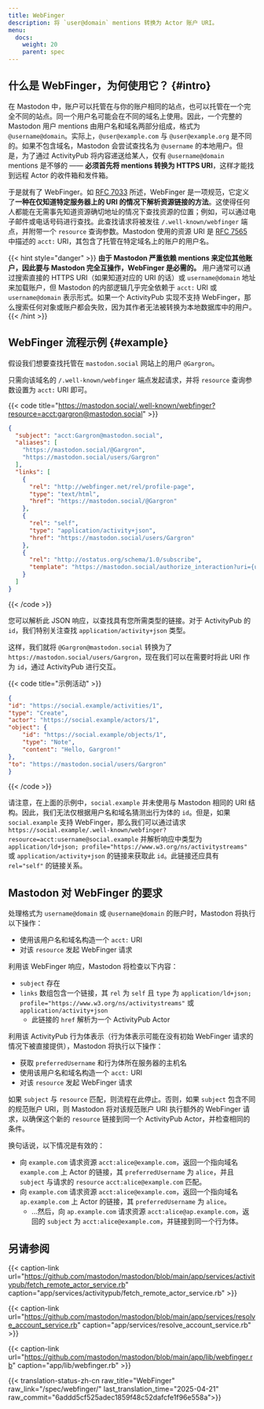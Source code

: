 ```yaml
---
title: WebFinger
description: 将 `user@domain` mentions 转换为 Actor 账户 URI。
menu:
  docs:
    weight: 20
    parent: spec
---
```


## 什么是 WebFinger，为何使用它？ {#intro}

在 Mastodon 中，账户可以托管在与你的账户相同的站点，也可以托管在一个完全不同的站点。同一个用户名可能会在不同的域名上使用。因此，一个完整的 Mastodon 用户 mentions 由用户名和域名两部分组成，格式为 `@username@domain`。实际上，`@user@example.com` 与 `@user@example.org` 是不同的。如果不包含域名，Mastodon 会尝试查找名为 `@username` 的本地用户。但是，为了通过 ActivityPub 将内容递送给某人，仅有 `@username@domain` mentions 是不够的 —— **必须首先将 mentions 转换为 HTTPS URI**，这样才能找到远程 Actor 的收件箱和发件箱。

于是就有了 WebFinger。如 [RFC 7033](https://tools.ietf.org/html/rfc7033) 所述，WebFinger 是一项规范，它定义了**一种在仅知道特定服务器上的 URI 的情况下解析资源链接的方法**。这使得任何人都能在无需事先知道资源确切地址的情况下查找资源的位置；例如，可以通过电子邮件或电话号码进行查找。此查找请求将被发往 `/.well-known/webfinger` 端点，并附带一个 `resource` 查询参数。Mastodon 使用的资源 URI 是 [RFC 7565](https://tools.ietf.org/html/rfc7565) 中描述的 `acct:` URI，其包含了托管在特定域名上的账户的用户名。

{{< hint style="danger" >}}
**由于 Mastodon 严重依赖 mentions 来定位其他账户，因此要与 Mastodon 完全互操作，WebFinger 是必需的。** 用户通常可以通过搜索直接的 HTTPS URI（如果知道对应的 URI 的话）或 `username@domain` 地址来加载账户，但 Mastodon 的内部逻辑几乎完全依赖于 `acct:` URI 或 `username@domain` 表示形式。如果一个 ActivityPub 实现不支持 WebFinger，那么搜索任何对象或账户都会失败，因为其作者无法被转换为本地数据库中的用户。
{{< /hint >}}

## WebFinger 流程示例 {#example}

假设我们想要查找托管在 `mastodon.social` 网站上的用户 `@Gargron`。

只需向该域名的 `/.well-known/webfinger` 端点发起请求，并将 `resource` 查询参数设置为 `acct:` URI 即可。

{{< code title="https://mastodon.social/.well-known/webfinger?resource=acct:gargron@mastodon.social" >}}
```json
{
  "subject": "acct:Gargron@mastodon.social",
  "aliases": [
    "https://mastodon.social/@Gargron",
    "https://mastodon.social/users/Gargron"
  ],
  "links": [
    {
      "rel": "http://webfinger.net/rel/profile-page",
      "type": "text/html",
      "href": "https://mastodon.social/@Gargron"
    },
    {
      "rel": "self",
      "type": "application/activity+json",
      "href": "https://mastodon.social/users/Gargron"
    },
    {
      "rel": "http://ostatus.org/schema/1.0/subscribe",
      "template": "https://mastodon.social/authorize_interaction?uri={uri}"
    }
  ]
}
```
{{< /code >}}

您可以解析此 JSON 响应，以查找具有您所需类型的链接。对于 ActivityPub 的 `id`，我们特别关注查找 `application/activity+json` 类型。

这样，我们就将 `@Gargron@mastodon.social` 转换为了 `https://mastodon.social/users/Gargron`，现在我们可以在需要时将此 URI 作为 `id`，通过 ActivityPub 进行交互。

{{< code title="示例活动" >}}
```json
{
"id": "https://social.example/activities/1",
"type": "Create",
"actor": "https://social.example/actors/1",
"object": {
    "id": "https://social.example/objects/1",
    "type": "Note",
    "content": "Hello, Gargron!"
},
"to": "https://mastodon.social/users/Gargron"
}
```
{{< /code >}}

请注意，在上面的示例中，`social.example` 并未使用与 Mastodon 相同的 URI 结构。因此，我们无法仅根据用户名和域名猜测出行为体的 `id`。但是，如果 `social.example` 支持 WebFinger，那么我们可以通过请求 `https://social.example/.well-known/webfinger?resource=acct:username@social.example` 并解析响应中类型为 `application/ld+json; profile="https://www.w3.org/ns/activitystreams"` 或 `application/activity+json` 的链接来获取此 `id`。此链接还应具有 `rel="self"` 的链接关系。

## Mastodon 对 WebFinger 的要求

处理格式为 `username@domain` 或 `@username@domain` 的账户时，Mastodon 将执行以下操作：

- 使用该用户名和域名构造一个 `acct:` URI
- 对该 `resource` 发起 WebFinger 请求

利用该 WebFinger 响应，Mastodon 将检查以下内容：

- `subject` 存在
- `links` 数组包含一个链接，其 `rel` 为 `self` 且 `type` 为 `application/ld+json; profile="https://www.w3.org/ns/activitystreams"` 或 `application/activity+json`
  - 此链接的 `href` 解析为一个 ActivityPub Actor

利用该 ActivityPub 行为体表示（行为体表示可能在没有初始 WebFinger 请求的情况下被直接提供），Mastodon 将执行以下操作：

- 获取 `preferredUsername` 和行为体所在服务器的主机名
- 使用该用户名和域名构造一个 `acct:` URI
- 对该 `resource` 发起 WebFinger 请求

如果 `subject` 与 `resource` 匹配，则流程在此停止。否则，如果 `subject` 包含不同的规范账户 URI，则 Mastodon 将对该规范账户 URI 执行额外的 WebFinger 请求，以确保这个新的 `resource` 链接到同一个 ActivityPub Actor，并检查相同的条件。

换句话说，以下情况是有效的：

- 向 `example.com` 请求资源 `acct:alice@example.com`，返回一个指向域名 `example.com` 上 Actor 的链接，其 `preferredUsername` 为 `alice`，并且 `subject` 与请求的 `resource` `acct:alice@example.com` 匹配。
- 向 `example.com` 请求资源 `acct:alice@example.com`，返回一个指向域名 `ap.example.com` 上 Actor 的链接，其 `preferredUsername` 为 `alice`。
  - ...然后，向 `ap.example.com` 请求资源 `acct:alice@ap.example.com`，返回的 `subject` 为 `acct:alice@example.com`，并链接到同一个行为体。

## 另请参阅

{{< caption-link url="https://github.com/mastodon/mastodon/blob/main/app/services/activitypub/fetch_remote_actor_service.rb" caption="app/services/activitypub/fetch_remote_actor_service.rb" >}}

{{< caption-link url="https://github.com/mastodon/mastodon/blob/main/app/services/resolve_account_service.rb" caption="app/services/resolve_account_service.rb" >}}

{{< caption-link url="https://github.com/mastodon/mastodon/blob/main/app/lib/webfinger.rb" caption="app/lib/webfinger.rb" >}}

{{< translation-status-zh-cn raw_title="WebFinger" raw_link="/spec/webfinger/" last_translation_time="2025-04-21" raw_commit="6addd5cf525adec1859f48c52dafcfe1f96e558a">}}

